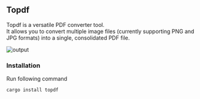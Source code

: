 ## Topdf

Topdf is a versatile PDF converter tool.  
It allows you to convert multiple image files (currently supporting PNG and JPG formats) into a single, consolidated PDF file.

![output](https://github.com/user-attachments/assets/73a84366-cd23-40ed-98b6-14432ee15293)

### Installation
Run following command
```bash
cargo install topdf
```
